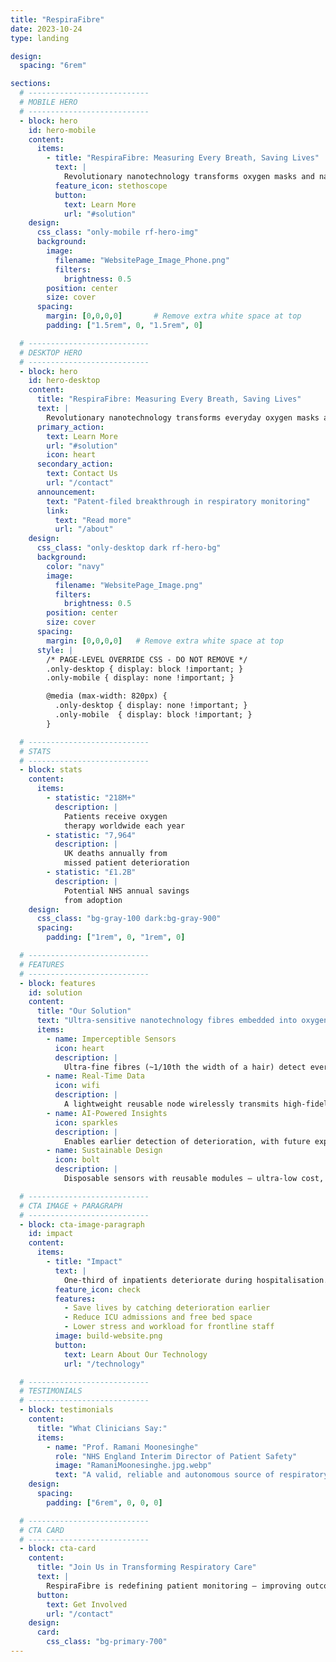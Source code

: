 ```yaml
---
title: "RespiraFibre"
date: 2023-10-24
type: landing

design:
  spacing: "6rem"

sections:
  # ---------------------------
  # MOBILE HERO
  # ---------------------------
  - block: hero
    id: hero-mobile
    content:
      items:
        - title: "RespiraFibre: Measuring Every Breath, Saving Lives"
          text: |
            Revolutionary nanotechnology transforms oxygen masks and nasal cannulae into life-saving sensors — continuous, unobtrusive respiratory monitoring for earlier detection of deterioration.
          feature_icon: stethoscope
          button:
            text: Learn More
            url: "#solution"
    design:
      css_class: "only-mobile rf-hero-img"
      background:
        image:
          filename: "WebsitePage_Image_Phone.png"
          filters:
            brightness: 0.5
        position: center
        size: cover
      spacing:
        margin: [0,0,0,0]       # Remove extra white space at top
        padding: ["1.5rem", 0, "1.5rem", 0]

  # ---------------------------
  # DESKTOP HERO
  # ---------------------------
  - block: hero
    id: hero-desktop
    content:
      title: "RespiraFibre: Measuring Every Breath, Saving Lives"
      text: |
        Revolutionary nanotechnology transforms everyday oxygen masks and nasal cannulae into life-saving sensors — continuous, unobtrusive respiratory monitoring for earlier detection of patient deterioration.
      primary_action:
        text: Learn More
        url: "#solution"
        icon: heart
      secondary_action:
        text: Contact Us
        url: "/contact"
      announcement:
        text: "Patent-filed breakthrough in respiratory monitoring"
        link:
          text: "Read more"
          url: "/about"
    design:
      css_class: "only-desktop dark rf-hero-bg"
      background:
        color: "navy"
        image:
          filename: "WebsitePage_Image.png"
          filters:
            brightness: 0.5
        position: center
        size: cover
      spacing:
        margin: [0,0,0,0]   # Remove extra white space at top
      style: |
        /* PAGE-LEVEL OVERRIDE CSS - DO NOT REMOVE */
        .only-desktop { display: block !important; }
        .only-mobile { display: none !important; }

        @media (max-width: 820px) {
          .only-desktop { display: none !important; }
          .only-mobile  { display: block !important; }
        }

  # ---------------------------
  # STATS
  # ---------------------------
  - block: stats
    content:
      items:
        - statistic: "218M+"
          description: |
            Patients receive oxygen  
            therapy worldwide each year
        - statistic: "7,964"
          description: |
            UK deaths annually from  
            missed patient deterioration
        - statistic: "£1.2B"
          description: |
            Potential NHS annual savings  
            from adoption
    design:
      css_class: "bg-gray-100 dark:bg-gray-900"
      spacing:
        padding: ["1rem", 0, "1rem", 0]

  # ---------------------------
  # FEATURES
  # ---------------------------
  - block: features
    id: solution
    content:
      title: "Our Solution"
      text: "Ultra-sensitive nanotechnology fibres embedded into oxygen-delivery devices for accurate, continuous respiratory monitoring."
      items:
        - name: Imperceptible Sensors
          icon: heart
          description: |
            Ultra-fine fibres (~1/10th the width of a hair) detect every breath without discomfort or workflow disruption.
        - name: Real-Time Data
          icon: wifi
          description: |
            A lightweight reusable node wirelessly transmits high-fidelity breathing data to secure hospital systems (e.g. EPIC).
        - name: AI-Powered Insights
          icon: sparkles
          description: |
            Enables earlier detection of deterioration, with future expansion to classify cough, speech, and shortness of breath.
        - name: Sustainable Design
          icon: bolt
          description: |
            Disposable sensors with reusable modules — ultra-low cost, zero electronic waste, scalable globally.

  # ---------------------------
  # CTA IMAGE + PARAGRAPH
  # ---------------------------
  - block: cta-image-paragraph
    id: impact
    content:
      items:
        - title: "Impact"
          text: |
            One-third of inpatients deteriorate during hospitalisation. RespiraFibre enables earlier recognition and intervention, reducing ICU admissions, cardiac arrests, deaths — and helping clinicians deliver safer care.
          feature_icon: check
          features:
            - Save lives by catching deterioration earlier
            - Reduce ICU admissions and free bed space
            - Lower stress and workload for frontline staff
          image: build-website.png
          button:
            text: Learn About Our Technology
            url: "/technology"

  # ---------------------------
  # TESTIMONIALS
  # ---------------------------
  - block: testimonials
    content:
      title: "What Clinicians Say:"
      items:
        - name: "Prof. Ramani Moonesinghe"
          role: "NHS England Interim Director of Patient Safety"
          image: "RamaniMoonesinghe.jpg.webp"
          text: "A valid, reliable and autonomous source of respiratory rate data would be enormously valuable"
    design:
      spacing:
        padding: ["6rem", 0, 0, 0]

  # ---------------------------
  # CTA CARD
  # ---------------------------
  - block: cta-card
    content:
      title: "Join Us in Transforming Respiratory Care"
      text: |
        RespiraFibre is redefining patient monitoring — improving outcomes, supporting clinicians, and enabling a new era of digital health.
      button:
        text: Get Involved
        url: "/contact"
    design:
      card:
        css_class: "bg-primary-700"
---
```


